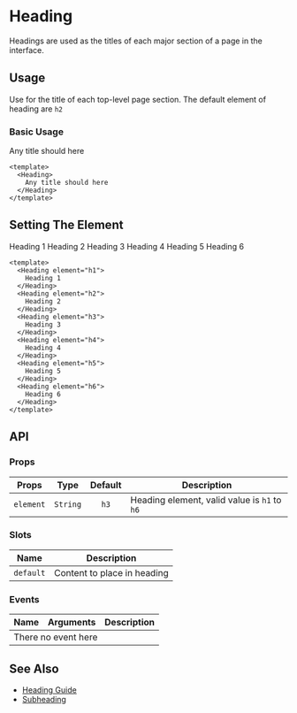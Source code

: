 <script setup>
    import Heading from './Heading.vue'
</script>

<style scoped lang="postcss">
  .preview {
    @apply block;

    h1, h2, h3, h4, h5, h6 {
      @apply mt-0;
      font-weight: inherit;
    }

    h2 {
      @apply m-0 p-0 border-b-0;
    }
  }
</style>
# Heading
Headings are used as the titles of each major section of a page in the interface.

## Usage
Use for the title of each top-level page section. The default element of heading are `h2`

### Basic Usage

<preview>
  <Heading>
    Any title should here
  </Heading>
</preview>

```vue
<template>
  <Heading>
    Any title should here
  </Heading>
</template>
```

## Setting The Element

<preview>
  <Heading element="h1">
    Heading 1
  </Heading>
  <Heading element="h2">
    Heading 2
  </Heading>
  <Heading element="h3">
    Heading 3
  </Heading>
  <Heading element="h4">
    Heading 4
  </Heading>
  <Heading element="h5">
    Heading 5
  </Heading>
  <Heading element="h6">
    Heading 6
  </Heading>
</preview>

```vue
<template>
  <Heading element="h1">
    Heading 1
  </Heading>
  <Heading element="h2">
    Heading 2
  </Heading>
  <Heading element="h3">
    Heading 3
  </Heading>
  <Heading element="h4">
    Heading 4
  </Heading>
  <Heading element="h5">
    Heading 5
  </Heading>
  <Heading element="h6">
    Heading 6
  </Heading>
</template>
```

## API

### Props

| Props     |   Type   | Default | Description                                  |
|-----------|:--------:|:-------:|----------------------------------------------|
| `element` | `String` |  `h3`   | Heading element, valid value is `h1` to `h6` |

### Slots

| Name      | Description                 |
|-----------|-----------------------------|
| `default` | Content to place in heading |

### Events

<table>
  <thead>
    <tr>
      <th>Name</th>
      <th>Arguments</th>
      <th>Description</th>
    </tr>
  </thead>
  <tbody>
    <tr>
      <td colspan="3" class="text-center">There no event here</td>
    </tr>
  </tbody>
</table>

## See Also

- [Heading Guide](/heading/guide)
- [Subheading](/subheading/component)
